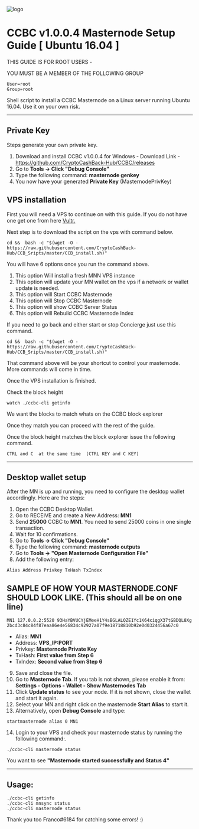 ![logo](https://github.com/CryptoCashBack-Hub/CCBC/blob/master/src/qt/res/images/ccbc_logo_horizontal.png)

# CCBC v1.0.0.4 Masternode Setup Guide [ Ubuntu 16.04 ]

THIS GUIDE IS FOR ROOT USERS -

YOU MUST BE A MEMBER OF THE FOLLOWING GROUP
```
User=root
Group=root
```

Shell script to install a CCBC Masternode on a Linux server running Ubuntu 16.04. Use it on your own risk.
***

## Private Key


Steps generate your own private key. 
1.  Download and install CCBC v1.0.0.4 for Windows -   Download Link  - https://github.com/CryptoCashBack-Hub/CCBC/releases
2.  Go to **Tools -> Click "Debug Console"** 
3.  Type the following command: **masternode genkey**  
4. You now have your generated **Private Key**  (MasternodePrivKey)


## VPS installation
First you will need a VPS to continue on with this guide. If you do not have one get one from here [Vultr.](https://www.vultr.com/?ref=7424168)

Next step is to download the script on the vps with command below.
```
cd &&  bash -c "$(wget -O - https://raw.githubusercontent.com/CryptoCashBack-Hub/CCB_Sripts/master/CCB_install.sh)"
```

You will have 6 options once you run the command above.
1. This option Will install a fresh MNN VPS instance
2. This option will update your MN wallet on the vps if a network or wallet update is needed.
3. This option will Start CCBC Masternode
4. This option will Stop CCBC Masternode
5. This option will show CCBC Server Status
6. This option will Rebuild CCBC Masternode Index


If you need to go back and either start or stop Concierge just use this command.
```
cd &&  bash -c "$(wget -O - https://raw.githubusercontent.com/CryptoCashBack-Hub/CCB_Sripts/master/CCB_install.sh)"
```
That command above will be your shortcut to control your masternode. 
More commands will come in time.

Once the VPS installation is finished.

Check the block height

```
watch ./ccbc-cli getinfo
```

We want the blocks to match whats on the CCBC block explorer

Once they match you can proceed with the rest of the guide.



Once the block height matches the block explorer issue the following command.
```
CTRL and C  at the same time  (CTRL KEY and C KEY)
```
***

## Desktop wallet setup  

After the MN is up and running, you need to configure the desktop wallet accordingly. Here are the steps:  
1. Open the CCBC Desktop Wallet.  
2. Go to RECEIVE and create a New Address: **MN1**  
3. Send **25000** CCBC to **MN1**. You need to send 25000 coins in one single transaction.
4. Wait for 10 confirmations.  
5. Go to **Tools -> Click "Debug Console"** 
6. Type the following command: **masternode outputs**  
7. Go to  **Tools -> "Open Masternode Configuration File"**
8. Add the following entry:
```
Alias Address Privkey TxHash TxIndex
```
## SAMPLE OF HOW YOUR MASTERNODE.CONF SHOULD LOOK LIKE.  (This should all be on one line)  

```
MN1 127.0.0.2:5520 93HaYBVUCYjEMeeH1Y4sBGLALQZE1Yc1K64xiqgX37tGBDQL8Xg 2bcd3c84c84f87eaa86e4e56834c92927a07f9e18718810b92e0d0324456a67c0
```


* Alias: **MN1**
* Address: **VPS_IP:PORT**
* Privkey: **Masternode Private Key**
* TxHash: **First value from Step 6**
* TxIndex:  **Second value from Step 6**
9. Save and close the file.
10. Go to **Masternode Tab**. 
If you tab is not shown, please enable it from: **Settings - Options - Wallet - Show Masternodes Tab**
11. Click **Update status** to see your node. If it is not shown, close the wallet and start it again. 
12. Select your MN and right click on the masternode **Start Alias** to start it.
13. Alternatively, open **Debug Console** and type:

```
startmasternode alias 0 MN1 
``` 

14. Login to your VPS and check your masternode status by running the following command:.

```
./ccbc-cli masternode status
```

You want to see **"Masternode started successfully and Status 4"**

***

## Usage:

```
./ccbc-cli getinfo
./ccbc-cli mnsync status
./ccbc-cli masternode status
```
  
Thank you too Franco#6184 for catching some errors! :)
